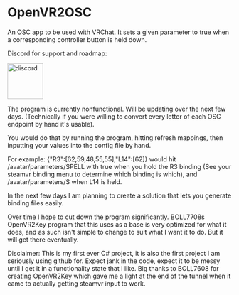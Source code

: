 # OpenVR2OSC

An OSC app to be used with VRChat. It sets a given parameter to true when a corresponding controller button is held down.

Discord for support and roadmap: 

[<img src="https://assets-global.website-files.com/6257adef93867e50d84d30e2/636e0b5061df29d55a92d945_full_logo_blurple_RGB.svg" alt="discord" width="80"/>](https://discord.gg/Wvnz28xeVM)

The program is currently nonfunctional. Will be updating over the next few days. (Technically if you were willing to convert every letter of each OSC endpoint by hand it's usable).

You would do that by running the program, hitting refresh mappings, then inputting your values into the config file by hand. 

For example:
{"R3":[62,59,48,55,55],"L14":[62]} would hit /avatar/parameters/SPELL with true when you hold the R3 binding (See your steamvr binding menu to determine which binding is which), and /avatar/parameters/S when L14 is held.

In the next few days I am planning to create a solution that lets you generate binding files easily. 

Over time I hope to cut down the program significantly. BOLL7708s OpenVR2Key program that this uses as a base is very optimized for what it does, and as such isn't simple to change to suit what I want it to do. But it will get there eventually.

Disclaimer:
This is my first ever C# project, it is also the first project I am seriously using github for. Expect jank in the code, expect it to be messy until I get it in a functionality state that I like. Big thanks to BOLL7608 for creating OpenVR2Key which gave me a light at the end of the tunnel when it came to actually getting steamvr input to work. 